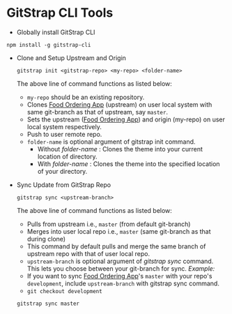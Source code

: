 # GitStrap CLI Tools

* Globally install GitStrap CLI
```
npm install -g gitstrap-cli
```

* Clone and Setup Upstream and Origin
  ```
  gitstrap init <gitstrap-repo> <my-repo> <folder-name>
  ```
  The above line of command functions as listed below:
  * ``` my-repo ``` should be an existing repository.
  * Clones [Food Ordering App](http://market.nativebase.io/view/react-native-swiggy-app-theme) (upstream) on user local system with same git-branch as that of upstream, say ``` master ```.
  * Sets the upstream ([Food Ordering App](http://market.nativebase.io/view/react-native-swiggy-app-theme)) and origin (my-repo) on user local system respectively.
  * Push to user remote repo.
  * ``` folder-name ``` is optional argument of gitstrap init command.
    * Without _folder-name_ : Clones the theme into your current location of directory.
    * With _folder-name_ : Clones the theme into the specified location of your directory.

* Sync Update from GitStrap Repo
  ```
  gitstrap sync <upstream-branch>
  ```
  The above line of command functions as listed below:
  * Pulls from upstream i.e., ```master``` (from default git-branch)
  * Merges into user local repo i.e., ```master``` (same git-branch as that during clone)
  * This command by default pulls and merge the same branch of upstream repo with that of user local repo.
  * ```upstream-branch``` is optional argument of _gitstrap sync_ command.
  This lets you choose between your git-branch for sync.
  _Example:_
  * If you want to sync [Food Ordering App](http://market.nativebase.io/view/react-native-swiggy-app-theme)'s ```master``` with your repo's ```development```, include ```upstream-branch``` with gitstrap sync command.
  * ```git checkout development```

  ```gitstrap sync master```
